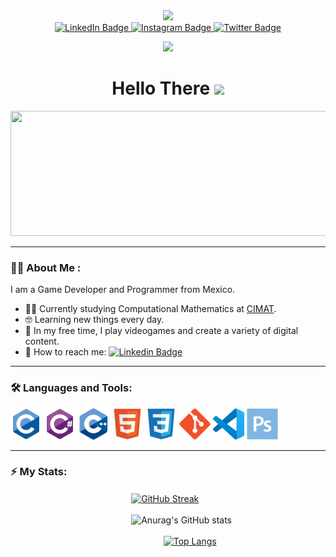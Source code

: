 <div id="header" align="center">
  <img src="https://media.giphy.com/media/juua9i2c2fA0AIp2iq/giphy.gif" width="150"/>
  
  <div id="badges">
  <a href="https://www.linkedin.com/in/ivanelromero/">
    <img src="https://img.shields.io/badge/LinkedIn-darkblue?style=for-the-badge&logo=linkedin&logoColor=white" alt="LinkedIn Badge"/>
  </a>
  <a href="https://www.instagram.com/rom3ro_dev/">
    <img src="https://img.shields.io/badge/Instagram-orange?style=for-the-badge&logo=instagram&logoColor=white" alt="Instagram Badge"/>
  </a>
  <a href="https://twitter.com/Rom3roDev">
    <img src="https://img.shields.io/badge/Twitter-blue?style=for-the-badge&logo=twitter&logoColor=white" alt="Twitter Badge"/>
  </a>
</div>

![](https://komarev.com/ghpvc/?username=IvanRomeroDev&color=blueviolet&style=for-the-badge&label=PROFILE+VIEWS:)

<h1>
  Hello There
  <img src="https://media.giphy.com/media/LmlBSpCbZTNfNoWrtb/giphy.gif" width="50px"/>
</h1>
</div>

<div align="center">
  <img src="https://media.giphy.com/media/1C8bHHJturSx2/giphy.gif" width="800" height="200"/>
</div>

---

### 👨‍💻 About Me :

I am a Game Developer and Programmer from Mexico.

- 👨‍🎓 Currently studying Computational Mathematics at <a href="https://www.cimat.mx">CIMAT</a>.
- 🤓 Learning new things every day.
- 🍕 In my free time, I play videogames and create a variety of digital content.
- 🔎 How to reach me: [![Linkedin Badge](https://img.shields.io/badge/-RomeroDev-darkblue?style=flat&logo=Linkedin&logoColor=white)](https://www.linkedin.com/in/ivanelromero/)

---

### 🛠️ Languages and Tools:

<div>
<img src="https://github.com/devicons/devicon/blob/master/icons/c/c-original.svg" alt="C" width="50" height="50">
<img src="https://github.com/devicons/devicon/blob/master/icons/csharp/csharp-original.svg" alt="C#" width="50" height="50">
<img src="https://github.com/devicons/devicon/blob/master/icons/cplusplus/cplusplus-original.svg" alt="C++" width="50" height="50">
<img src="https://github.com/devicons/devicon/blob/master/icons/html5/html5-original.svg" alt="HTML5" width="50" height="50">
<img src="https://github.com/devicons/devicon/blob/master/icons/css3/css3-original.svg" alt="CSS" width="50" height="50">
<img src="https://github.com/devicons/devicon/blob/master/icons/git/git-original.svg" alt="Git" width="50" height="50">
<img src="https://github.com/devicons/devicon/blob/master/icons/vscode/vscode-original.svg" alt="VSCode" width="50" height="50">
<img src="https://github.com/devicons/devicon/blob/master/icons/photoshop/photoshop-plain.svg" alt="Ps" width="50" height="50">
</div>

---

### ⚡ My Stats:

ㅤㅤㅤㅤㅤㅤㅤㅤㅤㅤㅤㅤㅤㅤㅤ[![GitHub Streak](http://github-readme-streak-stats.herokuapp.com?user=IvanRomeroDev&theme=modern-lilac2&hide_border=true&date_format=M%20j%5B%2C%20Y%5D)](https://git.io/streak-stats)

ㅤㅤㅤㅤㅤㅤㅤㅤㅤㅤㅤㅤㅤㅤㅤ![Anurag's GitHub stats](https://github-readme-stats.vercel.app/api?username=IvanRomeroDev&show_icons=true&theme=material-palenight&hide_border=true)

ㅤㅤㅤㅤㅤㅤㅤㅤㅤㅤㅤㅤㅤㅤㅤㅤㅤㅤㅤ[![Top Langs](https://github-readme-stats.vercel.app/api/top-langs/?username=IvanRomeroDev&layout=compact&theme=material-palenight)](https://github.com/anuraghazra/github-readme-stats)

